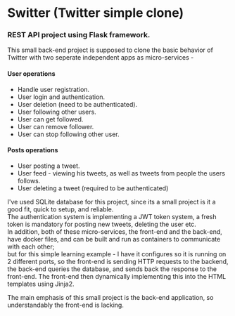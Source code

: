 # Switter (Twitter simple clone)
### REST API project using Flask framework. 
  
This small back-end project is supposed to clone the basic behavior of Twitter with two seperate independent apps as micro-services -   
#### User operations
* Handle user registration. 
* User login and authentication. 
* User deletion (need to be authenticated).  
* User following other users.
* User can get followed.  
* User can remove follower.  
* User can stop following other user.  

#### Posts operations
* User posting a tweet. 
* User feed - viewing his tweets, as well as tweets from people the users follows.
* User deleting a tweet (required to be authenticated)
  
I've used SQLite database for this project, since its a small project is it a good fit, quick to setup, and reliable.  
The authentication system is implementing a JWT token system, a fresh token is mandatory for posting new tweets, deleting the user etc.  
In addition, both of these micro-services, the front-end and the back-end, have docker files, and can be built and run as containers to communicate with each other;   
but for this simple learning example - I have it configures so it is running on 2 different ports, so the front-end is sending HTTP requests to the backend,   
the back-end queries the database, and sends back the response to the front-end. The front-end then dynamically implementing this into the HTML templates using Jinja2.  

The main emphasis of this small project is the back-end application, so understandably the front-end is lacking.
